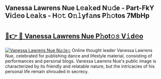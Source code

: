 ## Vanessa Lawrens Nue L𝚎a𝚔ed N𝚞𝚍e - Part-FkY Vi𝚍𝚎o L𝚎a𝚔s - H𝚘𝚝 O𝚗𝚕yf𝚊ns P𝚑𝚘tos 7MbHp

# <h2><a href="http://kf7utt.oniu.top/?m=Vanessa+Lawrens+Nue">🔗👉 🔴 Vanessa Lawrens Nue P𝚑ot𝚘𝚜 V𝚒d𝚎o</a></h2>

[![Vanessa Lawrens Nue Nu𝚍e𝚜](https://i.imgur.com/0qMVB7G.gif)](http://kf7utt.oniu.top/?m=Vanessa+Lawrens+Nue)
Online thought leader Vanessa Lawrens Nue, celebrated for publishing dance and lifestyle material, consisting of performances and personal blogs. Vanessa Lawrens Nue's public image is characterized by its friendly and relatable nature, but the intricacies of his personal life remain shrouded in secrecy.  
